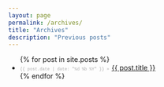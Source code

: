 ```yaml
---
layout: page
permalink: /archives/
title: "Archives"
description: "Previous posts"
---
```

<ul>
  {% for post in site.posts %}
    <li class="list-unstyled">
      <span style='color: #aaa; font-family: Monaco, "Courier New", monospace; font-size: 60%;'>
        {{ post.date | date: "%d %b %Y" }} »
      </span>
      <a href="{{ post.url }}">{{ post.title }}</a>
    </li>
  {% endfor %}
</ul>
